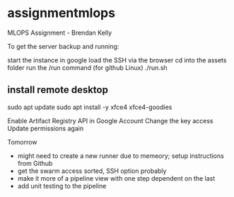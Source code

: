 # assignmentmlops
MLOPS Assignment - Brendan Kelly

To get the server backup and running:

start the instance in google
load the SSH via the browser
cd into the assets folder
run the /run command (for github Linux) ./run.sh


install remote desktop
-------------------------
sudo apt update
sudo apt install -y xfce4 xfce4-goodies

Enable Artifact Registry API in Google Account
Change the key access
Update permissions again 



Tomorrow
- might need to create a new runner due to memeory; setup instructions from Github 
- get the swarm access sorted, SSH option probably 
- make it more of a pipeline view with one step dependent on the last
- add unit testing to the pipeline
